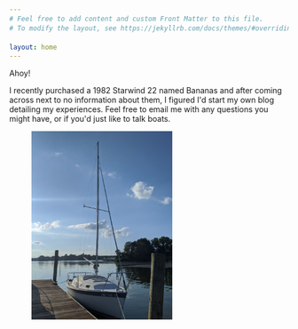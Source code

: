 ```yaml
---
# Feel free to add content and custom Front Matter to this file.
# To modify the layout, see https://jekyllrb.com/docs/themes/#overriding-theme-defaults

layout: home
---
```

Ahoy!

I recently purchased a 1982 Starwind 22 named Bananas and after coming across next to no information about them, I figured I'd start my own blog detailing my experiences. Feel free to email me with any questions you might have, or if you'd just like to talk boats.

<figure>
  <a href= "/assets/images/full-res/home/boat.jpg" target="_blank">
    <img src="/assets/images/home/boat.jpg">
  </a>
</figure>

<style>
  img {
    display: block;
    width: 60%;
  }
</style>

